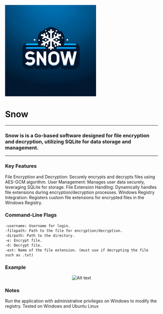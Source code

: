 <img src="https://github.com/MattRattigan/Snow/blob/master/snow.webp" alt="Alt text" width="300">

# Snow    
 
---
### Snow is is a Go-based software designed for file encryption and decryption, utilizing SQLite for data storage and management. 
---

### Key Features

File Encryption and Decryption: Securely encrypts and decrypts files using AES-GCM algorithm.
User Management: Manages user data securely, leveraging SQLite for storage.
File Extension Handling: Dynamically handles file extensions during encryption/decryption processes.
Windows Registry Integration: Registers custom file extensions for encrypted files in the Windows Registry.

### Command-Line Flags

    -username: Username for login.
    -filepath: Path to the file for encryption/decryption.
    -dirpath: Path to the directory.
    -e: Encrypt file.
    -d: Decrypt file.
    -ext: Name of the file extension. (must use if decrypting the file such as .txt) 

### Example
<div align="center">
  <img src="[URL_to_GIF](https://drive.google.com/file/d/14pvz-hPhEv0Z6-ecdMxUC-5_DmT7vLRa/view?usp=sharing)" alt="Alt text" width="300" />
</div>

### Notes
Run the application with administrative privileges on Windows to modify the registry.
Tested on Windows and Ubuntu Linux
